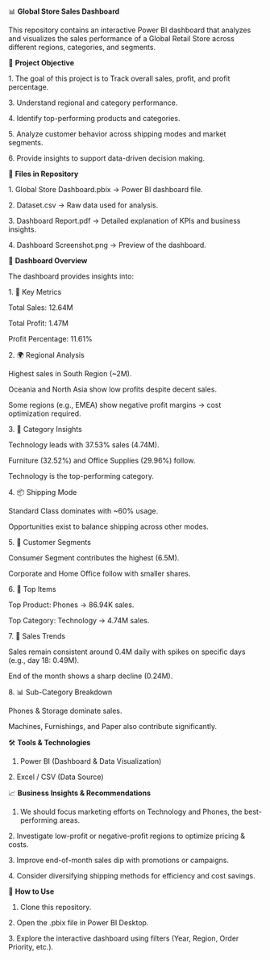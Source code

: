 📊 **Global Store Sales Dashboard**



This repository contains an interactive Power BI dashboard that analyzes and visualizes the sales performance of a Global Retail Store across different regions, categories, and segments.





🚀 **Project Objective**



1\. The goal of this project is to Track overall sales, profit, and profit percentage.



3\. Understand regional and category performance.



4\. Identify top-performing products and categories.



5\. Analyze customer behavior across shipping modes and market segments.



6\. Provide insights to support data-driven decision making.





📂 **Files in Repository**



1\. Global Store Dashboard.pbix → Power BI dashboard file.



2\. Dataset.csv → Raw data used for analysis.



3\. Dashboard Report.pdf → Detailed explanation of KPIs and business insights.



4\. Dashboard Screenshot.png → Preview of the dashboard.





📸 **Dashboard Overview**



The dashboard provides insights into:



1\. 🔑 Key Metrics



Total Sales: 12.64M



Total Profit: 1.47M



Profit Percentage: 11.61%



2\. 🌍 Regional Analysis



Highest sales in South Region (~2M).



Oceania and North Asia show low profits despite decent sales.



Some regions (e.g., EMEA) show negative profit margins → cost optimization required.



3\. 🛒 Category Insights



Technology leads with 37.53% sales (4.74M).



Furniture (32.52%) and Office Supplies (29.96%) follow.



Technology is the top-performing category.



4\. 📦 Shipping Mode



Standard Class dominates with ~60% usage.



Opportunities exist to balance shipping across other modes.



5\. 👥 Customer Segments



Consumer Segment contributes the highest (6.5M).



Corporate and Home Office follow with smaller shares.



6\. 📱 Top Items



Top Product: Phones → 86.94K sales.



Top Category: Technology → 4.74M sales.



7\. 📅 Sales Trends



Sales remain consistent around 0.4M daily with spikes on specific days (e.g., day 18: 0.49M).



End of the month shows a sharp decline (0.24M).



8\. 📊 Sub-Category Breakdown



Phones \& Storage dominate sales.



Machines, Furnishings, and Paper also contribute significantly.







🛠️ **Tools \& Technologies**



1. Power BI (Dashboard \& Data Visualization)



2\. Excel / CSV (Data Source)





📈 **Business Insights \& Recommendations**



1. We should focus marketing efforts on Technology and Phones, the best-performing areas.



2\. Investigate low-profit or negative-profit regions to optimize pricing \& costs.



3\. Improve end-of-month sales dip with promotions or campaigns.



4\. Consider diversifying shipping methods for efficiency and cost savings.





📌 **How to Use**



1. Clone this repository.



2\. Open the .pbix file in Power BI Desktop.



3\. Explore the interactive dashboard using filters (Year, Region, Order Priority, etc.).




